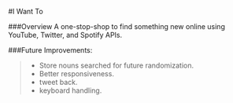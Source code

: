 

#I Want To

###Overview
A one-stop-shop to find something new online using YouTube, Twitter, and Spotify APIs.


###Future Improvements:

> - Store nouns searched for future randomization.
> - Better responsiveness.
> - tweet back.
> - keyboard handling.